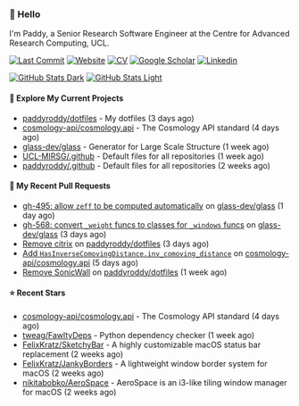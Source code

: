 ### 👋 Hello

I'm Paddy, a Senior Research Software Engineer at the Centre for Advanced
Research Computing, UCL.

[![Last Commit](https://img.shields.io/github/last-commit/paddyroddy/paddyroddy/main?label=updated)](https://github.com/paddyroddy)
[![Website](https://img.shields.io/badge/GitHub%20Pages-222?logo=githubpages&logoColor=fff&style=for-the-badge&style=flat)](https://paddyroddy.github.io)
[![CV](https://img.shields.io/badge/CV-PDF-pink.svg)](https://paddyroddy.github.io/cv)
[![Google Scholar](https://img.shields.io/badge/Google%20Scholar-4285F4?logo=googlescholar&logoColor=fff&style=for-the-badge&style=flat)](https://scholar.google.com/citations?user=OFigHUwAAAAJ)
[![Linkedin](https://img.shields.io/badge/LinkedIn-0A66C2?logo=linkedin&logoColor=fff&style=for-the-badge&style=flat)](https://www.linkedin.com/in/patrickjamesroddy)

[![GitHub Stats Dark](https://github-readme-stats-paddyroddy.vercel.app/api?username=paddyroddy&disable_animations=true&hide_border=true&hide_title=true&include_all_commits=true&rank_icon=github&show=prs_merged,reviews&show_icons=true&theme=tokyonight)](https://github.com/paddyroddy/paddyroddy#gh-dark-mode-only)
[![GitHub Stats Light](https://github-readme-stats-paddyroddy.vercel.app/api?username=paddyroddy&disable_animations=true&hide_border=true&hide_title=true&include_all_commits=true&rank_icon=github&show=prs_merged,reviews&show_icons=true&theme=default)](https://github.com/paddyroddy/paddyroddy#gh-light-mode-only)

#### 👷 Explore My Current Projects

- [paddyroddy/dotfiles](https://github.com/paddyroddy/dotfiles) - My dotfiles
  (3 days ago)
- [cosmology-api/cosmology.api](https://github.com/cosmology-api/cosmology.api) - The Cosmology API standard
  (4 days ago)
- [glass-dev/glass](https://github.com/glass-dev/glass) - Generator for Large Scale Structure
  (1 week ago)
- [UCL-MIRSG/.github](https://github.com/UCL-MIRSG/.github) - Default files for all repositories
  (1 week ago)
- [paddyroddy/.github](https://github.com/paddyroddy/.github) - Default files for all repositories
  (2 weeks ago)

#### 🔨 My Recent Pull Requests

- [gh-495: allow `zeff` to be computed automatically](https://github.com/glass-dev/glass/pull/590) on [glass-dev/glass](https://github.com/glass-dev/glass)
  (1 day ago)
- [gh-568: convert `_weight` funcs to classes for `_windows` funcs](https://github.com/glass-dev/glass/pull/589) on [glass-dev/glass](https://github.com/glass-dev/glass)
  (3 days ago)
- [Remove citrix](https://github.com/paddyroddy/dotfiles/pull/43) on [paddyroddy/dotfiles](https://github.com/paddyroddy/dotfiles)
  (3 days ago)
- [Add `HasInverseComovingDistance.inv_comoving_distance`](https://github.com/cosmology-api/cosmology.api/pull/115) on [cosmology-api/cosmology.api](https://github.com/cosmology-api/cosmology.api)
  (5 days ago)
- [Remove SonicWall](https://github.com/paddyroddy/dotfiles/pull/42) on [paddyroddy/dotfiles](https://github.com/paddyroddy/dotfiles)
  (1 week ago)

#### ⭐ Recent Stars

- [cosmology-api/cosmology.api](https://github.com/cosmology-api/cosmology.api) - The Cosmology API standard
  (4 days ago)
- [tweag/FawltyDeps](https://github.com/tweag/FawltyDeps) - Python dependency checker
  (1 week ago)
- [FelixKratz/SketchyBar](https://github.com/FelixKratz/SketchyBar) - A highly customizable macOS status bar replacement
  (2 weeks ago)
- [FelixKratz/JankyBorders](https://github.com/FelixKratz/JankyBorders) - A lightweight window border system for macOS
  (2 weeks ago)
- [nikitabobko/AeroSpace](https://github.com/nikitabobko/AeroSpace) - AeroSpace is an i3-like tiling window manager for macOS
  (2 weeks ago)

